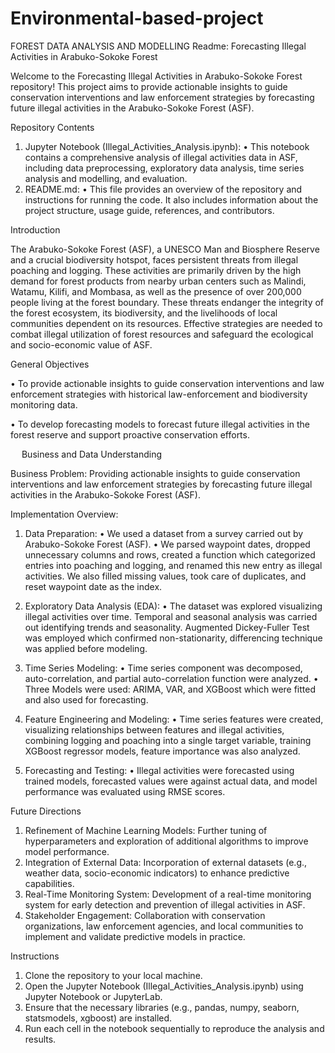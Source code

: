# Environmental-based-project
FOREST DATA ANALYSIS AND MODELLING
Readme: Forecasting Illegal Activities in Arabuko-Sokoke Forest

Welcome to the Forecasting Illegal Activities in Arabuko-Sokoke Forest repository! This project aims to provide actionable insights to guide conservation interventions and law enforcement strategies by forecasting future illegal activities in the Arabuko-Sokoke Forest (ASF).

Repository Contents

1.	Jupyter Notebook (Illegal_Activities_Analysis.ipynb):
•	This notebook contains a comprehensive analysis of illegal activities data in ASF, including data preprocessing, exploratory data analysis, time series analysis and modelling, and evaluation.
2.	README.md:
•	This file provides an overview of the repository and instructions for running the code. It also includes information about the project structure, usage guide, references, and contributors.

Introduction

The Arabuko-Sokoke Forest (ASF), a UNESCO Man and Biosphere Reserve and a crucial biodiversity hotspot, faces persistent threats from illegal poaching and logging. These activities are primarily driven by the high demand for forest products from nearby urban centers such as Malindi, Watamu, Kilifi, and Mombasa, as well as the presence of over 200,000 people living at the forest boundary. These threats endanger the integrity of the forest ecosystem, its biodiversity, and the livelihoods of local communities dependent on its resources. Effective strategies are needed to combat illegal utilization of forest resources and safeguard the ecological and socio-economic value of ASF.

General Objectives

•	To provide actionable insights to guide conservation interventions and law enforcement strategies with historical law-enforcement and biodiversity monitoring data.

•	To develop forecasting models to forecast future illegal activities in the forest reserve and support proactive conservation efforts.

 
Business and Data Understanding

Business Problem: Providing actionable insights to guide conservation interventions and law enforcement strategies by forecasting future illegal activities in the Arabuko-Sokoke Forest (ASF).

Implementation Overview:

1.	Data Preparation:
•	We used a dataset from a survey carried out by Arabuko-Sokoke Forest (ASF).
•	We parsed waypoint dates, dropped unnecessary columns and rows, created a function which categorized entries into poaching and logging, and renamed this new entry as illegal activities. We also filled missing values, took care of duplicates, and reset waypoint date as the index.

2.	Exploratory Data Analysis (EDA):
•	The dataset was explored visualizing illegal activities over time. Temporal and seasonal analysis was carried out identifying trends and seasonality. Augmented Dickey-Fuller Test was employed which confirmed non-stationarity, differencing technique was applied before modeling.

3.	Time Series Modeling:
•	Time series component was decomposed, auto-correlation, and partial auto-correlation function were analyzed.
•	Three Models were used: ARIMA, VAR, and XGBoost which were fitted and also used for forecasting.

4.	Feature Engineering and Modeling:
•	Time series features were created, visualizing relationships between features and illegal activities, combining logging and poaching into a single target variable, training XGBoost regressor models, feature importance was also analyzed.

5.	Forecasting and Testing:
•	Illegal activities were forecasted using trained models, forecasted values were against actual data, and model performance was evaluated using RMSE scores.
 

Future Directions
1.	Refinement of Machine Learning Models: Further tuning of hyperparameters and exploration of additional algorithms to improve model performance.
2.	Integration of External Data: Incorporation of external datasets (e.g., weather data, socio-economic indicators) to enhance predictive capabilities.
3.	Real-Time Monitoring System: Development of a real-time monitoring system for early detection and prevention of illegal activities in ASF.
4.	Stakeholder Engagement: Collaboration with conservation organizations, law enforcement agencies, and local communities to implement and validate predictive models in practice.

Instructions
1.	Clone the repository to your local machine.
2.	Open the Jupyter Notebook (Illegal_Activities_Analysis.ipynb) using Jupyter Notebook or JupyterLab.
3.	Ensure that the necessary libraries (e.g., pandas, numpy, seaborn, statsmodels, xgboost) are installed.
4.	Run each cell in the notebook sequentially to reproduce the analysis and results.
